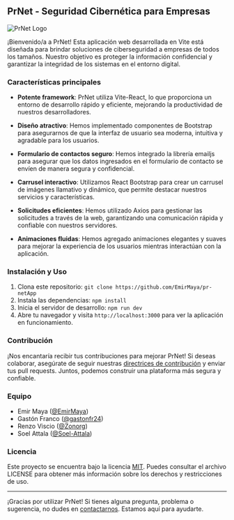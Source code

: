 ## PrNet - Seguridad Cibernética para Empresas

![PrNet Logo](link_to_logo)

¡Bienvenido/a a PrNet! Esta aplicación web desarrollada en Vite está diseñada para brindar soluciones de ciberseguridad a empresas de todos los tamaños. Nuestro objetivo es proteger la información confidencial y garantizar la integridad de los sistemas en el entorno digital.

### Características principales

- **Potente framework**: PrNet utiliza Vite-React, lo que proporciona un entorno de desarrollo rápido y eficiente, mejorando la productividad de nuestros desarrolladores.

- **Diseño atractivo**: Hemos implementado componentes de Bootstrap para asegurarnos de que la interfaz de usuario sea moderna, intuitiva y agradable para los usuarios.

- **Formulario de contactos seguro**: Hemos integrado la librería emailjs para asegurar que los datos ingresados en el formulario de contacto se envíen de manera segura y confidencial.

- **Carrusel interactivo**: Utilizamos React Bootstrap para crear un carrusel de imágenes llamativo y dinámico, que permite destacar nuestros servicios y características.

- **Solicitudes eficientes**: Hemos utilizado Axios para gestionar las solicitudes a través de la web, garantizando una comunicación rápida y confiable con nuestros servidores.

- **Animaciones fluidas**: Hemos agregado animaciones elegantes y suaves para mejorar la experiencia de los usuarios mientras interactúan con la aplicación.

### Instalación y Uso

1. Clona este repositorio: `git clone https://github.com/EmirMaya/pr-netApp`
2. Instala las dependencias: `npm install`
3. Inicia el servidor de desarrollo: `npm run dev`
4. Abre tu navegador y visita `http://localhost:3000` para ver la aplicación en funcionamiento.

### Contribución

¡Nos encantaría recibir tus contribuciones para mejorar PrNet! Si deseas colaborar, asegúrate de seguir nuestras [directrices de contribución](CONTRIBUTING.md) y enviar tus pull requests. Juntos, podemos construir una plataforma más segura y confiable.

### Equipo

- Emir Maya ([@EmirMaya](https://github.com/EmirMaya))
- Gastón Franco ([@gastonfr24](https://github.com/gastonfr24))
- Renzo Viscio ([@Zonorg](https://github.com/Zonorg))
- Soel Attala ([@Soel-Attala](https://github.com/Soel-Attala))

### Licencia

Este proyecto se encuentra bajo la licencia [MIT](LICENSE). Puedes consultar el archivo LICENSE para obtener más información sobre los derechos y restricciones de uso.

---
¡Gracias por utilizar PrNet! Si tienes alguna pregunta, problema o sugerencia, no dudes en [contactarnos](mailto:contacto@prnet.com). Estamos aquí para ayudarte.
